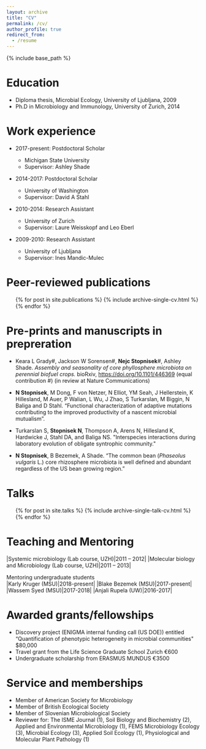```yaml
---
layout: archive
title: "CV"
permalink: /cv/
author_profile: true
redirect_from:
  - /resume
---
```


{% include base_path %}

Education
======
* Diploma thesis, Microbial Ecology, University of Ljubljana, 2009
* Ph.D in Microbiology and Immunology, University of Zurich, 2014

Work experience
======
* 2017-present: Postdoctoral Scholar
  * Michigan State University
  * Supervisor: Ashley Shade

* 2014-2017: Postdoctoral Scholar
  * University of Washington
  * Supervisor: David A Stahl
  
* 2010-2014: Research Assistant
  * University of Zurich
  * Supervisor: Laure Weisskopf and Leo Eberl
  
* 2009-2010: Research Assistant
  * University of Ljubljana
  * Supervisor: Ines Mandic-Mulec

Peer-reviewed publications
======
  <ul>{% for post in site.publications %}
    {% include archive-single-cv.html %}
  {% endfor %}</ul>

Pre-prints and manuscripts in prepreration
====== 

* Keara L Grady#, Jackson W Sorensen#, <b>Nejc Stopnisek</b>#, Ashley Shade. <i>Assembly and seasonality of core phyllosphere microbiota on perennial biofuel crops.</i> bioRxiv, https://doi.org/10.1101/446369 (equal contribution #)  (in review at Nature Communications)

* <b>N Stopnisek</b>, M Dong, F von Netzer, N Elliot, YM Seah, J Hellerstein, K Hillesland, M Auer, P Walian, L Wu, J Zhao, S Turkarslan, M Biggin, N Baliga and D Stahl. “Functional characterization of adaptive mutations contributing to the improved productivity of a nascent microbial mutualism”. 

* Turkarslan S, <b>Stopnisek N</b>, Thompson A, Arens N, Hillesland K, Hardwicke J, Stahl DA, and Baliga NS. "Interspecies interactions during laboratory evolution of obligate syntrophic community."

* <b>N Stopnisek</b>, B Bezemek, A Shade. “The common bean (_Phaseolus vulgaris_ L.) core rhizosphere microbiota is well defined and abundant regardless of the US bean growing region.” 
  
Talks
======
  <ul>{% for post in site.talks %}
    {% include archive-single-talk-cv.html %}
  {% endfor %}</ul>
  
Teaching and Mentoring
======
|Systemic microbiology (Lab course, UZH)|2011 – 2012| 
|Molecular biology and Microbiology (Lab course, UZH)|2011 – 2013|

Mentoring undergraduate students			 
|Karly Kruger (MSU)|2018-present|
|Blake Bezemek (MSU)|2017-present|
|Wassem Syed (MSU)|2017-2018|
|Anjali Rupela (UW)|2016-2017|


Awarded grants/fellowships
======
* Discovery project (ENIGMA internal funding call (US DOE)) entitled “Quantification of phenotypic heterogeneity in microbial communities"   $80,000
* Travel grant from the Life Science Graduate School Zurich   €600
* Undergraduate scholarship from ERASMUS MUNDUS   €3500
  
Service and memberships
======
* Member of American Society for Microbiology
* Member of British Ecological Society
* Member of Slovenian Microbiological Society
* Reviewer for: The ISME Journal (1), Soil Biology and Biochemistry (2), Applied and Environmental Microbiology (1), FEMS Microbiology Ecology (3), Microbial Ecology (3), Applied Soil Ecology (1), Physiological and Molecular Plant Pathology (1)



